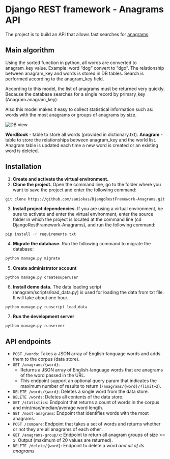 # Django REST framework - Anagrams API
The project is to build an API that allows fast searches for [anagrams](https://en.wikipedia.org/wiki/Anagram). 

## Main algorithm
Using the sorted function in python, all words are converted to anagram_key value. Example: word “dog” convert to “dgo”. The relationship between anagram_key and words is stored in DB tables. Search is performed according to the anagram_key field.

According to this model, the list of anagrams must be returned very quickly. Because the database searches for a single record by primary_key (Anagram.anagram_key).

Also this model makes it easy to collect statistical information such as: words with the most anagrams or groups of anagrams by size.

![DB view](https://saniokas.pythonanywhere.com/static/blog/images/db_view.jpg)

**WordBook** - table to store all words (provided in dictionary.txt).
**Anagram** - table to store the relationships between anagram_key and the world list. Anagram table is updated each time a new word is created or an existing word is deleted.

## Installation
1. **Create and activate the virtual environment.** 
2. **Clone the project.** Open the command line, go to the folder where you want to save the project and enter the following command:
```
git clone https://github.com/saniokas/DjangoRestFramework-Anagrams.git
```
3. **Install project dependencies.** If you are using a virtual environment, be sure to activate and enter the virtual environment, enter the source folder in which the project is located at the command line (cd DjangoRestFramework-Anagrams), and run the following command:
```bash
pip install -r requirements.txt
```
4. **Migrate the database.** Run the following command to migrate the database:
```bash
python manage.py migrate
```
5. **Create administrator account**
```
python manage.py createsuperuser
```
6. **Install demo data.** The data loading script (anagram/scripts/load_data.py) is used for loading the data from txt file. It will take about one hour.
```
python manage.py runscript load_data
```
7. **Run the development server**
```
python manage.py runserver
```

## API endpoints
- `POST /words`: Takes a JSON array of English-language words and adds them to the corpus (data store).
- `GET /anagrams/{word}`:
  - Returns a JSON array of English-language words that are anagrams of the word passed in the URL.
  - This endpoint support an optional query param that indicates the maximum number of results to return (`/anagrams/{word}/?limit=2`).
- `DELETE /words/{word}`: Deletes a single word from the data store.
- `DELETE /words`: Deletes all contents of the data store.
- `GET /statistics`: Endpoint that returns a count of words in the corpus and min/max/median/average word length.
- `GET /most-anagrams`: Endpoint that identifies words with the most anagrams.
- `POST /compare`: Endpoint that takes a set of words and returns whether or not they are all anagrams of each other .
- `GET /anagrams-group/x`: Endpoint to return all anagram groups of size >= *x*. Output (maximum of 20 values are returned).
- `DELETE /delete/{word}`: Endpoint to delete a word *and all of its anagrams* 
